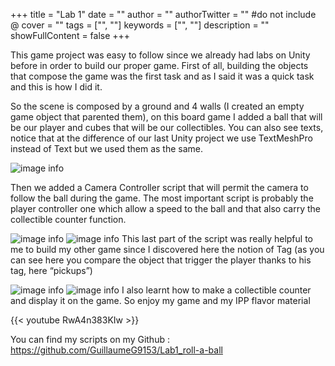+++
title = "Lab 1"
date = ""
author = ""
authorTwitter = "" #do not include @
cover = ""
tags = ["", ""]
keywords = ["", ""]
description = ""
showFullContent = false
+++

This game project was easy to follow since we already had labs on Unity before in order to build our proper game. First of all, building the objects that compose the game was the first task and as I said it was a quick task and this is how I did it.

So the scene is composed by a ground and 4 walls (I created an empty game object that parented them), on this board game I added a ball that will be our player and cubes that will be our collectibles.
You can also see texts, notice that at the difference of our last Unity project we use TextMeshPro instead of Text but we used them as the same.

![image info](/MyBlog/lab1-1.PNG)

Then we added a Camera Controller script that will permit the camera to follow the ball during the game. The most important script is probably the player controller one which allow a speed to the ball and that also carry the collectible counter function.

![image info](/MyBlog/lab1-2.PNG)
![image info](/MyBlog/lab1-3.PNG)
This last part of the script was really helpful to me to build my other game since I discovered here the notion of Tag (as you can see here you compare the object that trigger the player thanks to his tag, here “pickups”)

![image info](/MyBlog/lab1-4.PNG)
![image info](/MyBlog/lab1-5.PNG)
I also learnt how to make a collectible counter and display it on the game.
So enjoy my game and my IPP flavor material

{{< youtube RwA4n383KIw >}}

You can find my scripts on my Github : https://github.com/GuillaumeG9153/Lab1_roll-a-ball

